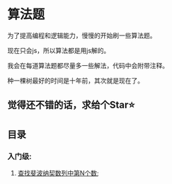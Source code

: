 # 算法题

为了提高编程和逻辑能力，慢慢的开始刷一些算法题。

现在只会js，所以算法都是用js解的。

我会在每道算法题都尽量多一些解法，代码中会附带注释。

种一棵树最好的时间是十年前，其次就是现在了。

## 觉得还不错的话，求给个Star⭐️

## 目录

### 入门级:

1. [查找斐波纳契数列中第N个数](obkoro1.com);
